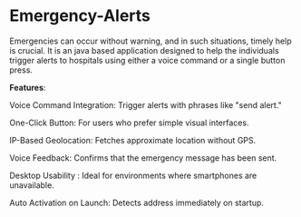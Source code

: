 # Emergency-Alerts
Emergencies can occur without warning, and in such situations, timely help is crucial. It is an java based application designed to help the individuals trigger alerts to hospitals using either a voice command or a single button press.


**Features**:


Voice Command Integration: Trigger alerts with phrases like "send alert."


One-Click Button: For users who prefer simple visual interfaces.


IP-Based Geolocation: Fetches approximate location without GPS.


Voice Feedback: Confirms that the emergency message has been sent.


Desktop Usability : Ideal for environments where smartphones are unavailable.


Auto Activation on Launch: Detects address immediately on startup.
